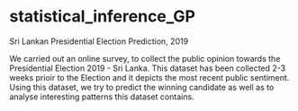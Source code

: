 # statistical_inference_GP

Sri Lankan Presidential Election Prediction, 2019

We carried out an online survey, to collect the public opinion towards the Presidential Election 2019 - Sri Lanka. This dataset has been collected 2-3 weeks prioir to the Election and it depicts the most recent public sentiment. Using this dataset, we try to predict the winning candidate as well as to analyse interesting patterns this dataset contains.
